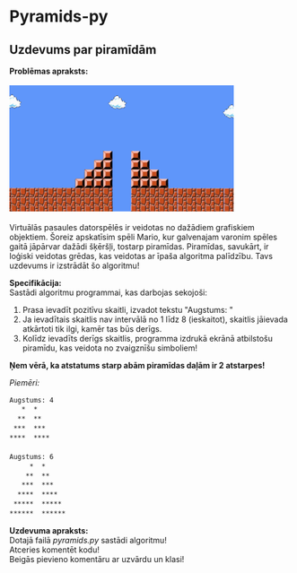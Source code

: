 # Pyramids-py
Uzdevums par piramīdām
---
**Problēmas apraksts:**<br><br>
<img src="/images/pyramid.png" style="width:400px;"><br><br>
Virtuālās pasaules datorspēlēs ir veidotas no dažādiem grafiskiem objektiem. Šoreiz apskatīsim spēli Mario, kur galvenajam varonim spēles gaitā jāpārvar dažādi šķēršļi, tostarp piramīdas. Piramīdas, savukārt, ir loģiski veidotas grēdas, kas veidotas ar īpaša algoritma palīdzību. Tavs uzdevums ir izstrādāt šo algoritmu!

**Specifikācija:**<br>
Sastādi algoritmu programmai, kas darbojas sekojoši:
1. Prasa ievadīt pozitīvu skaitli, izvadot tekstu "Augstums: "
2. Ja ievadītais skaitlis nav intervālā no 1 līdz 8 (ieskaitot), skaitlis jāievada atkārtoti tik ilgi, kamēr tas būs derīgs.
3. Kolīdz ievadīts derīgs skaitlis, programma izdrukā ekrānā atbilstošu piramīdu, kas veidota no zvaigznīšu simboliem!<br>

**Ņem vērā, ka atstatums starp abām piramīdas daļām ir 2 atstarpes!**

*Piemēri:*
~~~txt
Augstums: 4
   *  *
  **  **
 ***  ***
****  ****

Augstums: 6
     *  *
    **  **
   ***  ***
  ****  ****
 *****  *****
******  ******
~~~

**Uzdevuma apraksts:**<br>
Dotajā failā *pyramids.py* sastādi algoritmu!<br>
Atceries komentēt kodu!<br>
Beigās pievieno komentāru ar uzvārdu un klasi!
